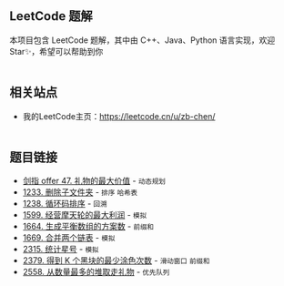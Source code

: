 ## LeetCode 题解
本项目包含 LeetCode 题解，其中由 C++、Java、Python 语言实现，欢迎 Star✨，希望可以帮助到你
<br></br>
## 相关站点
- 我的LeetCode主页：https://leetcode.cn/u/zb-chen/
<br></br>
## 题目链接
- [剑指 offer 47. 礼物的最大价值](https://github.com/StriveDD/leetcode/blob/master/problems/%E5%89%91%E6%8C%87%20Offer%2047.%20%E7%A4%BC%E7%89%A9%E7%9A%84%E6%9C%80%E5%A4%A7%E4%BB%B7%E5%80%BC.md) - `动态规划`
- [1233. 删除子文件夹](https://github.com/StriveDD/leetcode/blob/master/problems/1233.%20%E5%88%A0%E9%99%A4%E5%AD%90%E6%96%87%E4%BB%B6%E5%A4%B9.md) - `排序` `哈希表`
- [1238. 循环码排序](https://github.com/StriveDD/leetcode/blob/master/problems/1238.%20%E5%BE%AA%E7%8E%AF%E7%A0%81%E6%8E%92%E5%88%97.md) - `回溯`
- [1599. 经营摩天轮的最大利润](https://github.com/StriveDD/leetcode/blob/master/problems/1599.%20%E7%BB%8F%E8%90%A5%E6%91%A9%E5%A4%A9%E8%BD%AE%E7%9A%84%E6%9C%80%E5%A4%A7%E5%88%A9%E6%B6%A6.md) - `模拟`
- [1664. 生成平衡数组的方案数](https://github.com/StriveDD/leetcode/blob/master/problems/1664.%20%E7%94%9F%E6%88%90%E5%B9%B3%E8%A1%A1%E6%95%B0%E7%BB%84%E7%9A%84%E6%96%B9%E6%A1%88%E6%95%B0.md) - `前缀和`
- [1669. 合并两个链表](https://github.com/StriveDD/leetcode/blob/master/problems/1669.%20%E5%90%88%E5%B9%B6%E4%B8%A4%E4%B8%AA%E9%93%BE%E8%A1%A8.md) - `模拟`
- [2315. 统计星号](https://github.com/StriveDD/leetcode/blob/master/problems/2315.%20%E7%BB%9F%E8%AE%A1%E6%98%9F%E5%8F%B7.md) - `模拟`
- [2379. 得到 K 个黑块的最少涂色次数](https://github.com/StriveDD/leetcode/blob/master/problems/2379.%20%E5%BE%97%E5%88%B0%20K%20%E4%B8%AA%E9%BB%91%E5%9D%97%E7%9A%84%E6%9C%80%E5%B0%91%E6%B6%82%E8%89%B2%E6%AC%A1%E6%95%B0.md) - `滑动窗口` `前缀和`
- [2558. 从数量最多的堆取走礼物](https://github.com/StriveDD/leetcode/blob/master/problems/2558.%20%E4%BB%8E%E6%95%B0%E9%87%8F%E6%9C%80%E5%A4%9A%E7%9A%84%E5%A0%86%E5%8F%96%E8%B5%B0%E7%A4%BC%E7%89%A9.md) - `优先队列`
